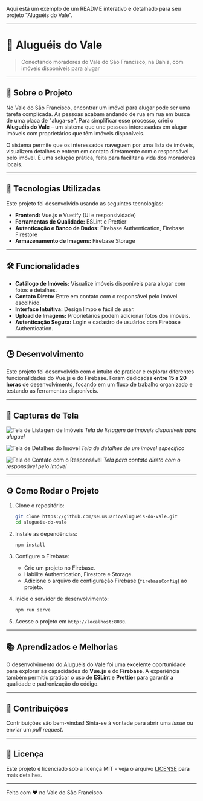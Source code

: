 Aqui está um exemplo de um README interativo e detalhado para seu projeto "Aluguéis do Vale".

---

# 🏡 Aluguéis do Vale

> Conectando moradores do Vale do São Francisco, na Bahia, com imóveis disponíveis para alugar

---

## 📜 Sobre o Projeto

No Vale do São Francisco, encontrar um imóvel para alugar pode ser uma tarefa complicada. As pessoas acabam andando de rua em rua em busca de uma placa de "aluga-se". Para simplificar esse processo, criei o **Aluguéis do Vale** – um sistema que une pessoas interessadas em alugar imóveis com proprietários que têm imóveis disponíveis.

O sistema permite que os interessados naveguem por uma lista de imóveis, visualizem detalhes e entrem em contato diretamente com o responsável pelo imóvel. É uma solução prática, feita para facilitar a vida dos moradores locais.

---

## 🚀 Tecnologias Utilizadas

Este projeto foi desenvolvido usando as seguintes tecnologias:

- **Frontend:** Vue.js e Vuetify (UI e responsividade)
- **Ferramentas de Qualidade:** ESLint e Prettier
- **Autenticação e Banco de Dados:** Firebase Authentication, Firebase Firestore
- **Armazenamento de Imagens:** Firebase Storage

---

## 🛠 Funcionalidades

- **Catálogo de Imóveis:** Visualize imóveis disponíveis para alugar com fotos e detalhes.
- **Contato Direto:** Entre em contato com o responsável pelo imóvel escolhido.
- **Interface Intuitiva:** Design limpo e fácil de usar.
- **Upload de Imagens:** Proprietários podem adicionar fotos dos imóveis.
- **Autenticação Segura:** Login e cadastro de usuários com Firebase Authentication.

---

## 🕒 Desenvolvimento

Este projeto foi desenvolvido com o intuito de praticar e explorar diferentes funcionalidades do Vue.js e do Firebase. Foram dedicadas **entre 15 a 20 horas** de desenvolvimento, focando em um fluxo de trabalho organizado e testando as ferramentas disponíveis.

---

## 📸 Capturas de Tela

![Tela de Listagem de Imóveis](https://via.placeholder.com/600x300.png?text=Listagem+de+Im%C3%B3veis)
_Tela de listagem de imóveis disponíveis para aluguel_

![Tela de Detalhes do Imóvel](https://via.placeholder.com/600x300.png?text=Detalhes+do+Im%C3%B3vel)
_Tela de detalhes de um imóvel específico_

![Tela de Contato com o Responsável](https://via.placeholder.com/600x300.png?text=Contato+com+o+Respons%C3%A1vel)
_Tela para contato direto com o responsável pelo imóvel_

---

## ⚙️ Como Rodar o Projeto

1. Clone o repositório:
   ```bash
   git clone https://github.com/seuusuario/alugueis-do-vale.git
   cd alugueis-do-vale
   ```

2. Instale as dependências:
   ```bash
   npm install
   ```

3. Configure o Firebase:
   - Crie um projeto no Firebase.
   - Habilite Authentication, Firestore e Storage.
   - Adicione o arquivo de configuração Firebase (`firebaseConfig`) ao projeto.

4. Inicie o servidor de desenvolvimento:
   ```bash
   npm run serve
   ```

5. Acesse o projeto em `http://localhost:8080`.

---

## 📚 Aprendizados e Melhorias

O desenvolvimento do Aluguéis do Vale foi uma excelente oportunidade para explorar as capacidades do **Vue.js** e do **Firebase**. A experiência também permitiu praticar o uso de **ESLint** e **Prettier** para garantir a qualidade e padronização do código.

---

## 🤝 Contribuições

Contribuições são bem-vindas! Sinta-se à vontade para abrir uma _issue_ ou enviar um _pull request_.

---

## 📄 Licença

Este projeto é licenciado sob a licença MIT - veja o arquivo [LICENSE](LICENSE) para mais detalhes.

---

Feito com ❤️ no Vale do São Francisco
